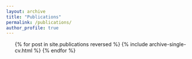 ```yaml
---
layout: archive
title: "Publications"
permalink: /publications/
author_profile: true
---
```


<ol reversed>{% for post in site.publications reversed %}
  {% include archive-single-cv.html %}
{% endfor %}</ol>

<!-- {% if author.googlescholar %}
  You can also find my articles on <u><a href="{{author.googlescholar}}">my Google Scholar profile</a>.</u>
{% endif %}

{% include base_path %}

{% for post in site.publications reversed %}
  {% include archive-single.html %}
{% endfor %} -->
